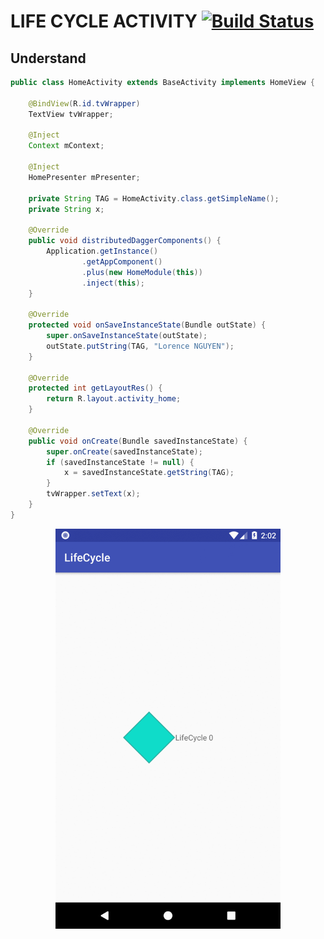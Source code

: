 # LIFE CYCLE ACTIVITY [![Build Status](https://travis-ci.org/nomensa/jquery.hide-show.svg)](https://travis-ci.org/nomensa/jquery.hide-show.svg?branch=master)
  
## Understand

```java
public class HomeActivity extends BaseActivity implements HomeView {

    @BindView(R.id.tvWrapper)
    TextView tvWrapper;

    @Inject
    Context mContext;

    @Inject
    HomePresenter mPresenter;

    private String TAG = HomeActivity.class.getSimpleName();
    private String x;

    @Override
    public void distributedDaggerComponents() {
        Application.getInstance()
                .getAppComponent()
                .plus(new HomeModule(this))
                .inject(this);
    }

    @Override
    protected void onSaveInstanceState(Bundle outState) {
        super.onSaveInstanceState(outState);
        outState.putString(TAG, "Lorence NGUYEN");
    }

    @Override
    protected int getLayoutRes() {
        return R.layout.activity_home;
    }

    @Override
    public void onCreate(Bundle savedInstanceState) {
        super.onCreate(savedInstanceState);
        if (savedInstanceState != null) {
            x = savedInstanceState.getString(TAG);
        }
        tvWrapper.setText(x);
    }
}
```
<p align="center">
  <img src = "https://github.com/danisluis6/Life-Cycle-Activity/blob/fill_ram/img/1.gif" width="360px" height="640px"/>
</p>

